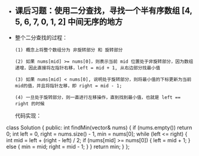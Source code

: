 - ## 课后习题：使用二分查找，寻找一个半有序数组 [4, 5, 6, 7, 0, 1, 2] 中间无序的地方

- 整个二分查找的过程：

  ```
  (1) 概念上将整个数组分为 非旋转部分 和 旋转部分 
  
  (2) 如果 nums[mid] >= nums[0]，则表示当前 mid 位置处于非旋转部分，因为数组递增，因此直接将左指针右移，left = mid + 1, 从右边部分找最小值
  
  (3) 如果 nums[mid] < nums[0], 说明处于旋转部分，则将最小值的下标更新为当前mid的值，并且将指针左移，即 right = mid - 1;
  
  (4) 一旦处于旋转部分，则一直进行左移操作，直到找到最小值，也就是 left == right 的时候 
  ```


  代码实现：

class Solution {
public:
int findMin(vector<int>& nums) {
	if (nums.empty()) return 0;
	int left = 0, right = nums.size() - 1, min = nums[0];
	while (left <= right) {
	    int mid = left + (right - left) / 2;
	    if (nums[mid] >= nums[0]) {
	 	left = mid + 1;
		} else {
	   	   min = mid;
		   right = mid - 1;
		}
	}
	return min;
   }
};

